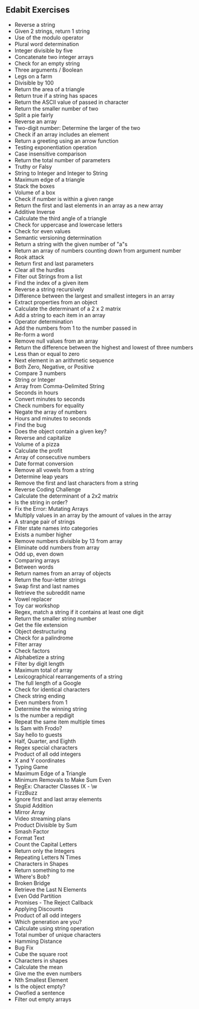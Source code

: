 ## Edabit Exercises

* Reverse a string
* Given 2 strings, return 1 string
* Use of the modulo operator
* Plural word determination
* Integer divisible by five
* Concatenate two integer arrays
* Check for an empty string
* Three arguments / Boolean
* Legs on a farm
* Divisible by 100
* Return the area of a triangle
* Return true if a string has spaces
* Return the ASCII value of passed in character
* Return the smaller number of two
* Split a pie fairly
* Reverse an array
* Two-digit number: Determine the larger of the two
* Check if an array includes an element
* Return a greeting using an arrow function
* Testing exponentiation operation
* Case insensitive comparison
* Return the total number of parameters
* Truthy or Falsy
* String to Integer and Integer to String  
* Maximum edge of a triangle
* Stack the boxes
* Volume of a box
* Check if number is within a given range
* Return the first and last elements in an array as a new array
* Additive Inverse
* Calculate the third angle of a triangle
* Check for uppercase and lowercase letters
* Check for even values
* Semantic versioning determination
* Return a string with the given number of "a"s
* Return an array of numbers counting down from argument number
* Rook attack
* Return first and last parameters
* Clear all the hurdles
* Filter out Strings from a list
* Find the index of a given item
* Reverse a string recursively
* Difference between the largest and smallest integers in an array
* Extract properties from an object
* Calculate the determinant of a 2 x 2 matrix
* Add a string to each item in an array
* Operator determination
* Add the numbers from 1 to the number passed in
* Re-form a word
* Remove null values from an array
* Return the difference between the highest and lowest of three numbers
* Less than or equal to zero
* Next element in an arithmetic sequence
* Both Zero, Negative, or Positive
* Compare 3 numbers
* String or Integer
* Array from Comma-Delimited String
* Seconds in hours
* Convert minutes to seconds
* Check numbers for equality
* Negate the array of numbers
* Hours and minutes to seconds
* Find the bug
* Does the object contain a given key?
* Reverse and capitalize
* Volume of a pizza
* Calculate the profit
* Array of consecutive numbers
* Date format conversion
* Remove all vowels from a string
* Determine leap years
* Remove the first and last characters from a string
* Reverse Coding Challenge
* Calculate the determinant of a 2x2 matrix
* Is the string in order?
* Fix the Error: Mutating Arrays
* Multiply values in an array by the amount of values in the array
* A strange pair of strings
* Filter state names into categories
* Exists a number higher
* Remove numbers divisible by 13 from array
* Eliminate odd numbers from array
* Odd up, even down
* Comparing arrays
* Between words
* Return names from an array of objects
* Return the four-letter strings
* Swap first and last names
* Retrieve the subreddit name
* Vowel replacer
* Toy car workshop
* Regex, match a string if it contains at least one digit
* Return the smaller string number
* Get the file extension
* Object destructuring
* Check for a palindrome
* Filter array
* Check factors
* Alphabetize a string
* Filter by digit length
* Maximum total of array
* Lexicographical rearrangements of a string
* The full length of a Google
* Check for identical characters
* Check string ending
* Even numbers from 1
* Determine the winning string
* Is the number a repdigit
* Repeat the same item multiple times
* Is Sam with Frodo?
* Say hello to guests
* Half, Quarter, and Eighth
* Regex special characters
* Product of all odd integers
* X and Y coordinates
* Typing Game
* Maximum Edge of a Triangle
* Minimum Removals to Make Sum Even
* RegEx: Character Classes IX ⁠- \w
* FizzBuzz
* Ignore first and last array elements
* Stupid Addition
* Mirror Array
* Video streaming plans
* Product Divisible by Sum
* Smash Factor
* Format Text
* Count the Capital Letters
* Return only the Integers
* Repeating Letters N Times
* Characters in Shapes
* Return something to me
* Where's Bob?
* Broken Bridge
* Retrieve the Last N Elements
* Even Odd Partition
* Promises - The Reject Callback
* Applying Discounts
* Product of all odd integers
* Which generation are you?
* Calculate using string operation
* Total number of unique characters
* Hamming Distance
* Bug Fix
* Cube the square root
* Characters in shapes
* Calculate the mean
* Give me the even numbers
* Nth Smallest Element
* Is the object empty?
* Owofied a sentence
* Filter out empty arrays 
